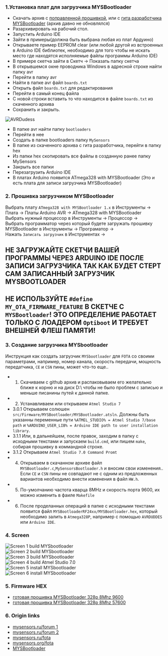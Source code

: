 ### 1.Установка плат для загрузчика MYSBootloader

- Скачать архив с [поправленной прошивкой](https://github.com/CloneTV/MySensor-Home-Net/archive/master.zip), или с [гита разработчика MYSBootloader](https://github.com/mysensors/MySensorsBootloaderRF24/tree/development) (архив давно не обновлялся)  
- Разархивировать на рабочий стол.  
- Запустить Arduino IDE  
- Зайти в примеры(должна быть выбрана любая из плат Ардуино)  
- Открываете пример EEPROM clear (или любой другой из встроенных в Arduino IDE библиотек, необходимо для того чтобы не искать место где находятся исполняемые файлы программы Arduino IDE)  
- В примере скетча зайти в Скетч → Показать папку скетча  
- В открывшемся окне проводника Windows в адресной строке найти папку avr  
- Перейти в папку avr  
- Найти в папке avr файл `boards.txt`  
- Открыть файл `boards.txt` для редактирования  
- Перейти в самый конец файла  
- С новой строки вставить то что находится в файле `boards.txt` из скаченного архива  
- Сохранить и закрыть.  

![AVRDudess](img/6.png)  

- В папке avr найти папку `bootloaders`  
- Перейти в нее  
- Создать в папке bootloaders папку `MySensors`  
- В папке из скаченного архива с гита разработчика, перейти в папку hex  
- Из папки hex скопировать все файлы в созданную ранее папку MySensors  
- Закрыть все папки  
- Перезагрузить Arduino IDE  
- В платах Arduino появится ATmega328 with MYSBootloader (Это и есть плата для записи загрузчика MYSBootloader)  


### 2. Прошивка загрузчиком MYSBootloader

Выбрать плату `ATmega328 with MYSBootloader 1.x` в Инструменты → Плата → Платы Arduino AVR → ATmega328 with MYSBootloader  
Выбрать нужный процессор в Инструменты → Процессор →  
Выбрать программатор через который будете загружать прошивку MYSBootloader в Инструменты → Програматор →  
Нажать `Записать загрузчик` в Инструментах →  

## НЕ ЗАГРУЖАЙТЕ СКЕТЧИ ВАШЕЙ ПРОГРАММЫ ЧЕРЕЗ ARDUINO IDE ПОСЛЕ ЗАПИСИ ЗАГРУЗЧИКА ТАК КАК БУДЕТ СТЕРТ САМ ЗАПИСАННЫЙ ЗАГРУЗЧИК MYSBOOTLOADER   


## НЕ ИСПОЛЬЗУЙТЕ `#define MY_OTA_FIRMWARE_FEATURE` В СКЕТЧЕ С `MYSBootloader`! ЭТО ОПРЕДЕЛЕНИЕ РАБОТАЕТ ТОЛЬКО С ЛОАДЕРОМ `Optiboot` И ТРЕБУЕТ ВНЕШНЕЙ ФЛЕШ ПАМЯТИ!  


### 3. Создание загрузчика MYSbootloader

Инструкция как создать загрузчик `MYSbootloader` для `FOTA` со своими параметрами, например, номер канала, скорость передачи, мощность передатчика, `CE` и `CSN` пины, может что-то еще..  
- 1. Скачиваем с github архив и распаковываем его желательно ближе к корню и на диск D:\ чтобы не было проблем с записью и меньше писанины путей к данной папке.
- 2. Устанавливаем или открываем `Atmel Studio 7`  
- 3.0.1 Открываем солюшен `src/Firmware/MYSBootloader/MYSBootloader.atsln`. Должны быть указанны переменные пути `%ATMEL_STUDIO% = Atmel Studio 7/base path` и `%ARDUINO_USER_LIB% = Arduino IDE path to user installation library`.  
- 3.1.1 Или, в дальнейшем, после правок, заходим в папку с исходными текстами и запускаем `build.cmd`, или пишем `make`, собирая прошивку в коммандной строке.  
- 3.1.2 Открываем `Atmel Studio 7.0 Command Promt`  
- 4. Открываем в скачанном архиве файл `MYSBootloader.c`,`MySensorsBootloader.h` и вносим свои изменения.. Если `CE` и `CSN` пины не совпадают не с одним из предложенных вариантов необходимо внести изменения в файл `HW.h`.  
- 5. По-умолчанию частота кварца 8MHz и скорость порта 9600, их можно изменить в фаиле `Makefile`  
- 6. После проделанных операций в папке с исходными текстами появится файл `MYSBootloaderRF24xx/MYSBootloader.hex`, который необходимо залить в `Atmega328P`, например с помощью `AVRDUDDES` или `Arduino IDE`.  


### 4. Screen

![Screen 1 build MYSbootloader](img/1.png)  
![Screen 2 build MYSbootloader](img/2.png)  
![Screen 3 build MYSbootloader](img/3.png)  
![Screen 4 build Atmel Studio 7.0](img/7.png)  
![Screen 5 install MYSbootloader](img/4.png)  
![Screen 6 install MYSbootloader](img/5.png)  

### 5. Firmware HEX

- [готовая прошивка MYSBootloader 328p 8Mhz 9600](https://github.com/CloneTV/MySensor-Home-Net/src/Firmware/MYSBootloader/hex/MYSBootloader_m328p_8000000L_Mhz_9600.hex)  
- [готовая прошивка MYSBootloader 328p 8Mhz 57600](https://github.com/CloneTV/MySensor-Home-Net/src/Firmware/MYSBootloader/hex/MYSBootloader_m328p_8000000L_Mhz_57600.hex)  

### 6. Origin links

- [mysensors.ru/forum 1](https://mysensors.ru/forum/viewtopic.php?f=5&t=501)  
- [mysensors.ru/forum 2](https://mysensors.ru/forum/viewtopic.php?f=5&t=29)  
- [mysensors.ru/fota](https://mysensors.ru/about/fota/)  
- [mysensors.org/fota](https://www.mysensors.org/about/fota)  
- [MYSBootloader](https://github.com/mysensors/MySensorsBootloaderRF24/tree/development)
